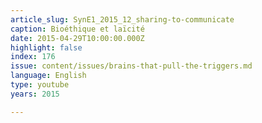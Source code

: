 ```yaml
---
article_slug: SynE1_2015_12_sharing-to-communicate
caption: Bioéthique et laïcité
date: 2015-04-29T10:00:00.000Z
highlight: false
index: 176
issue: content/issues/brains-that-pull-the-triggers.md
language: English
type: youtube
years: 2015

---
```

